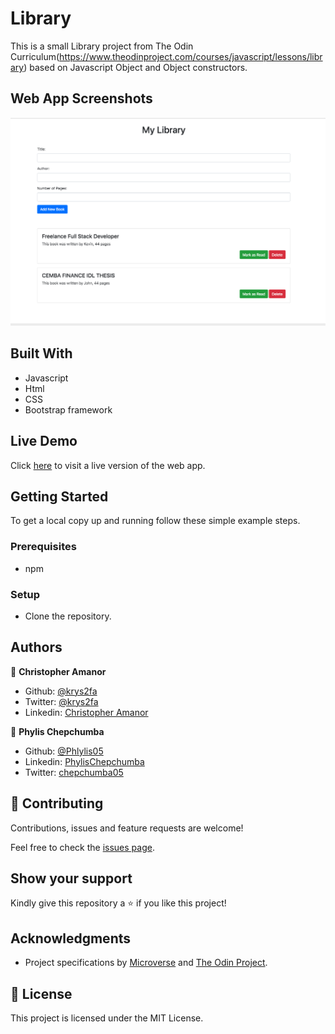 # Library
This is a small Library project from The Odin Curriculum(https://www.theodinproject.com/courses/javascript/lessons/library) based on Javascript Object and Object constructors.

## Web App Screenshots
![](./images/app_screenshot.png)


## Built With

- Javascript
- Html
- CSS
- Bootstrap framework

## Live Demo

Click [here]() to visit a live version of the web app.

## Getting Started

To get a local copy up and running follow these simple example steps.

### Prerequisites

- npm

### Setup
- Clone the repository.

## Authors

👤 **Christopher Amanor**

- Github: [@krys2fa](https://github.com/krys2fa)
- Twitter: [@krys2fa](https://twitter.com/krys2fa)
- Linkedin: [Christopher Amanor](https://www.linkedin.com/in/christopher-amanor/)

👤 **Phylis Chepchumba**

- Github: [@Phlylis05](https://github.com/phlylis05)
- Linkedin: [PhylisChepchumba](https://linkedin.com/PhylisChepchumba)
- Twitter: [chepchumba05](https://twitter.com/chepchumba05)

## 🤝 Contributing

Contributions, issues and feature requests are welcome!

Feel free to check the [issues page](issues/).

## Show your support

Kindly give this repository a ⭐️ if you like this project!

## Acknowledgments

- Project specifications by [Microverse](https://www.microverse.org) and [The Odin Project](https://www.theodinproject.com/courses/javascript/lessons/library).

## 📝 License

This project is licensed under the MIT License.
